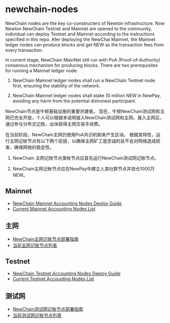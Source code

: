 # newchain-nodes

NewChain nodes are the key co-constructers of Newton infrastructure. Now Newton NewChain Testnet and Mainnet are opened to the community, individual can deploy Testnet and Mainnet according to the instructions specified in this repo. Afer deploying the NewChai Mainnet, the Mainnet ledger nodes can produce blocks and get NEW as the transaction fees from every transaction.

In current stage, NewChain MainNet still run with PoA (Proof-of-Authority) consensus mechanism for producing blocks. There are two prerequisites for running a Mainnet ledger node:

1.	NewChain Mainnet ledger nodes shall run a NewChain Testnet node first, ensuring the stability of the network.

2.	NewChain Mainnet ledger nodes shall stake 10 million NEW in NewPay, avoiding any harm from the potential dishonest participant.

NewChain节点是牛顿基础设施的重要共建者。 现在，牛顿NewChain测试网和主网已完全开放，个人可以根据本说明接入NewChain测试网和主网，接入主网后，通过参与分布式记账，出块获得主网交易手续费。

在当前阶段，NewChain主网仍使用PoA共识机制来产生区块。 根据其特性，运行主网记帐节点有以下两个前提，以确保主网矿工是忠诚的且不会对网络造成损害，确保网络的稳定性。

1. NewChain 主网记账节点类帐节点应首先运行NewChain测试网记账节点。

2. NewChain主网记帐节点应在NewPay中建立人类社群节点并锁仓1000万NEW。

## Mainnet

* [NewChain Mainnet Accounting Nodes Deploy Guide](mainnet/NewChain%20Mainnet%20accounting%20%20nodes%20deploy%20guide.md)
* [Current Mainnet Accounting Nodes List](mainnet/list-en.md)


## 主网

* [NewChain主网记账节点部署指南](mainnet/NewChain主网记账节点部署指南.md)
* [当前主网记账节点列表](mainnet/list-cn.md)

## Testnet

* [NewChain Testnet Accounting Nodes Deploy Guide](testnet/NewChain%20Testnet%20accounting%20nodes%20deploy%20guide.md)
* [Current Testnet Accounting Nodes List](testnet/list-en.md)


## 测试网

* [NewChain测试网记账节点部署指南](testnet/NewChain测试网记账节点部署指南.md)
* [当前测试网记账节点列表](testnet/list-cn.md)
